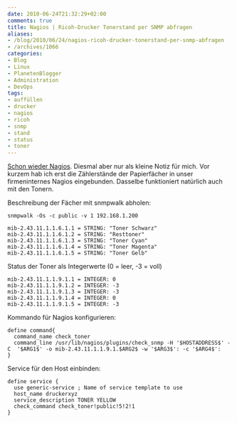 ```yaml
---
date: 2010-06-24T21:32:29+02:00
comments: true
title: Nagios | Ricoh-Drucker Tonerstand per SNMP abfragen
aliases:
- /blog/2010/06/24/nagios-ricoh-drucker-tonerstand-per-snmp-abfragen
- /archives/1066
categories:
- Blog
- Linux
- PlanetenBlogger
- Administration
- DevOps
tags:
- auffüllen
- drucker
- nagios
- ricoh
- snmp
- stand
- status
- toner
---
```


[Schon wieder Nagios](http://zwetschge.org/blog/?p=954). Diesmal aber nur
als kleine Notiz für mich. Vor kurzem hab ich erst die Zählerstände der
Papierfächer in unser firmeninternes Nagios eingebunden. Dasselbe
funktioniert natürlich auch mit den Tonern.

Beschreibung der Fächer mit snmpwalk abholen:

```
snmpwalk -Os -c public -v 1 192.168.1.200
```

```
mib-2.43.11.1.1.6.1.1 = STRING: "Toner Schwarz"
mib-2.43.11.1.1.6.1.2 = STRING: "Resttoner"
mib-2.43.11.1.1.6.1.3 = STRING: "Toner Cyan"
mib-2.43.11.1.1.6.1.4 = STRING: "Toner Magenta"
mib-2.43.11.1.1.6.1.5 = STRING: "Toner Gelb"
```

Status der Toner als Integerwerte (0 = leer, -3 = voll)

```
mib-2.43.11.1.1.9.1.1 = INTEGER: 0
mib-2.43.11.1.1.9.1.2 = INTEGER: -3
mib-2.43.11.1.1.9.1.3 = INTEGER: -3
mib-2.43.11.1.1.9.1.4 = INTEGER: 0
mib-2.43.11.1.1.9.1.5 = INTEGER: -3
```

Kommando für Nagios konfigurieren:

```
define command{
  command_name check_toner
  command_line /usr/lib/nagios/plugins/check_snmp -H '$HOSTADDRESS$' -C  '$ARG1$' -o mib-2.43.11.1.1.9.1.$ARG2$ -w '$ARG3$': -c '$ARG4$':
}
```

Service für den Host einbinden:

```
define service {
  use generic-service ; Name of service template to use
  host_name druckerxyz
  service_description TONER YELLOW
  check_command check_toner!public!5!2!1
}
```
